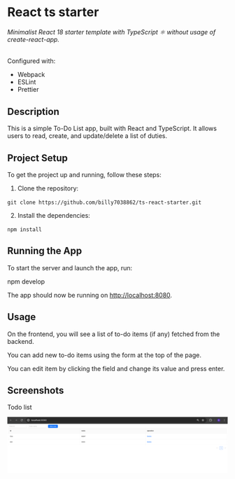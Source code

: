 # React ts starter

###### Minimalist React 18 starter template with TypeScript ⚛ without usage of create-react-app.

Configured with:

-   Webpack
-   ESLint
-   Prettier

## Description

This is a simple To-Do List app, built with React and TypeScript. It allows users to read, create, and update/delete a list of duties.

## Project Setup

To get the project up and running, follow these steps:

1. Clone the repository:

`git clone https://github.com/billy7038862/ts-react-starter.git`

2. Install the dependencies:

`npm install`

## Running the App

To start the server and launch the app, run:

npm develop

The app should now be running on [http://localhost:8080](http://localhost:8080).

## Usage

On the frontend, you will see a list of to-do items (if any) fetched from the backend.

You can add new to-do items using the form at the top of the page.

You can edit item by clicking the field and change its value and press enter.

## Screenshots

Todo list

![Todolist_screenshot](./image_2024-03-18_23-05-58.png)
